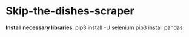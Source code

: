 # Skip-the-dishes-scraper

**Install necessary libraries**:
pip3 install -U selenium
pip3 install pandas



